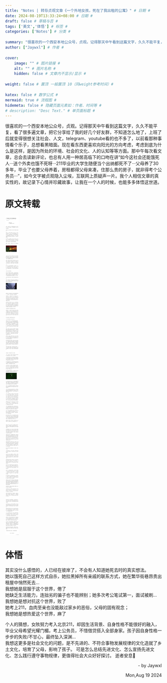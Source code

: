 ```yaml
---
title: "Notes | 转存贞观文章《一个外地女孩，死在了我出租的公寓》" # 日期 #
date: 2024-08-19T13:33:24+08:00 # 日期 #
draft: false # 草稿与否 #
tags: ['美文','体悟'] # 标签 #
categories: ['Notes'] # 分类 #

summary: "很喜欢的一个西安本地公众号，贞观。记得那天中午看到这篇文字，久久不能平复，看了很多遍包括评论。如今文字被贞观隐入尘埃，互联网上质疑声一片。我个人相信文章的真实性，故记录下心情并珍藏文字..." # 文章简介 #
author: ["Jaywxl"] # 作者 #

cover:
    image: "" # 图片链接 #
    alt: "" # 图片名称 #
    hidden: false # 文章内不显示/显示 #

weight: false # 置顶 一般置顶 10（同weight参考时间）#

katex: false # 数学公式 #
mermaid: true # 流程图 #
hidemeta: false # 隐藏页面元素如：作者、时间等 #
# description: "Desc Text." # 单页面标题 #
---
```


很喜欢的一个西安本地公众号，贞观。记得那天中午看到这篇文字，久久不能平复，看了很多遍文章，把它分享给了我的好几个好友群，不知道怎么地了，上班了后就变得很想关注社会、人文，telegram、youtube看的也不多了，以前看那种事情看个乐子，总想看黑暗面。现在看东西更喜欢向阳光的方向考虑，考虑到底为什么是这样，是因为所处的环境、社会的文化、人的认知等等方面。那中午每次看文章，总会去读新评论，也总有人用一种居高临下的口吻在讲“如今这社会还能饿死人···送个外卖也饿不死呀···211毕业的大学生随便当个出纳都死不了···父母养了30多年，毕业了也要父母养着，房租都得父母来凑，住那么贵的房子，就非得考个公务员···”，如今文字被贞观隐入尘埃，互联网上质疑声一片。我个人相信文章的真实性的，故记录下心情并珍藏故事，让我在一个人的时候，也能多多体悟这世道。

# 原文转载
<img src='/img_waidinvhai/image.png' title='贞观原文'>

# 体悟
其实没什么感悟的，人已经在彼岸了，不会有人知道她死去时的真实想法。  
她以饿死自己这样方式自杀，她拉黑掉所有亲戚的联系方式，她在繁华街巷昂贵出租屋中悄然死去...  
我想她是屈服于这个世界，倦了  
她缺乏生活能力，连拙劣的骗子也不能辨别；她多次考公笔试第一，面试被刷...  
我想她是想对抗这个世界，败了  
她考上211，血肉至亲也没能敌过家乡的恶俗，父母的固有观念；  
我想她是想热爱这个世界，麻了  


个人的猜想，女陔努力考入北京211，却因生活背景、自身性格不能很好的融入，毕业父母希望光耀门楣，考上公务员，不惜借贷搭入全部身家。孩子因自身性格一步步的失败/不甘心，最终坠入深渊...  
我想这更多是社会文化的问题，是不先进的、不符合事物发展规律的文化造就了乡土文化，培育了父母，影响了孩子。
可是怎么总结先进文化、怎么宣扬先进文化、怎么践行遵守事物规律，更值得社会大众好好探讨。
逝者安息🙏
<p align="right" > - by Jaywxl</p>
<p align="right" > Mon,Aug 19 2024 </p>